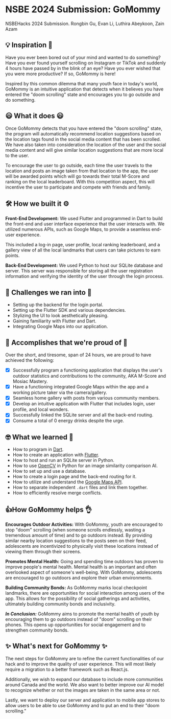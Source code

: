 # NSBE 2024 Submission: GoMommy

NSBEHacks 2024 Submission. Rongbin Gu, Evan Li, Luthira Abeykoon, Zain Azam

## 💡 Inspiration 🌟

Have you ever been bored out of your mind and wanted to do something? Have you ever found yourself scrolling on Instagram or TikTok and suddenly 4 hours have passed by in the blink of an eye? Have you ever wished that you were more productive? If so, GoMommy is here!

Inspired by this common dilemma that many youth face in today's world, GoMommy is an intuitive application that detects when it believes you have entered the "doom scrolling" state and encourages you to go outside and do something.

## 😃 What it does 😃

Once GoMommy detects that you have entered the "doom scrolling" state, the program will automatically recommend location suggestions based on the location tags found in the social media content that has been scrolled. We have also taken into consideration the location of the user and the social media content and will give similar location suggestions that are more local to the user.

To encourage the user to go outside, each time the user travels to the location and posts an image taken from that location to the app, the user will be awarded points which will go towards their total M-Score and ranking on the local leaderboard. With this competition aspect, this will incentive the user to participate and compete with friends and family.

## 🛠️ How we built it ⚙️

**Front-End Development:** We used Flutter and programmed in Dart to build the front-end and user interface experience that the user interacts with. We utilized numerous APIs, such as Google Maps, to provide a seamless end-user experience.

This included a log-in page, user profile, local ranking leaderboard, and a gallery view of all the local landmarks that users can take pictures to earn points.

**Back-End Development:** We used Python to host our SQLite database and server. This server was responsible for storing all the user registration information and verifying the identity of the user through the login process.

## 🚧 Challenges we ran into 🚨

- Setting up the backend for the login portal.
- Setting up the Flutter SDK and various dependencies.
- Stylizing the UI to look aesthetically pleasing.
- Gaining familiarity with Flutter and Dart.
- Integrating Google Maps into our application.

## 🎉 Accomplishes that we're proud of 🎉

Over the short, and tiresome, span of 24 hours, we are proud to have achieved the following:

* [X] Successfully program a functioning application that displays the user's outdoor statistics and contributions to the community, AKA M-Score and Mosiac Mastery.
* [X] Have a functioning integrated Google Maps within the app and a working picture taker via the camera/gallery.
* [X] Seamless home gallery with posts from various community members.
* [X] Develop an intuitive application with Flutter that includes login, user profile, and local wonders.
* [X] Successfully linked the SQLite server and all the back-end routing.
* [X] Consume a total of 0 energy drinks despite the urge.

## 🤓 What we learned 🙌

- How to program in [Dart](https://dart.dev/).
- How to create an application with [Flutter](https://docs.flutter.dev/).
- How to host and run an SQLite server in Python.
- How to use [OpenCV](https://opencv.org/) in Python for an image similarity comparison AI.
- How to set up and use a database.
- How to create a login page and the back-end routing for it.
- How to utilize and understand the [Google Maps API](https://developers.google.com/maps/documentation).
- How to separate independent `.dart` files and link them together.
- How to efficiently resolve merge conflicts.

## 👍How GoMommy helps 👌

**Encourages Outdoor Activities:** With GoMommy, youth are encouraged to stop "doom" scrolling (when someone scrolls endlessly, wasting a tremendous amount of time) and to go outdoors instead. By providing similar nearby location suggestions to the posts seen on their feed, adolescents are incentivized to physically visit these locations instead of viewing them through their screens.

**Promotes Mental Health:** Going and spending time outdoors has proven to improve people's mental health. Mental health is an important and often overlooked aspect of someone's well-being. With GoMommy, adolescents are encouraged to go outdoors and explore their urban environments.

**Building Community Bonds:** As GoMommy marks local checkpoint landmarks, there are opportunities for social interaction among users of the app. This allows for the possibility of social gatherings and activities, ultimately building community bonds and inclusivity.

***In Conclusion:*** GoMommy aims to promote the mental health of youth by encouraging them to go outdoors instead of "doom" scrolling on their phones. This opens up opportunities for social engagement and to strengthen community bonds.

## ✨ What's next for GoMommy ✨

The next steps for GoMommy are to refine the current functionalities of our hack and to improve the quality of user experience. This will most likely require a migration to a better framework such as React.js.

Additionally, we wish to expand our database to include more communities around Canada and the world. We also want to better improve our AI model to recognize whether or not the images are taken in the same area or not.

Lastly, we want to deploy our server and application to mobile app stores to allow users to be able to use GoMommy and to put an end to their "doom scrolling."
